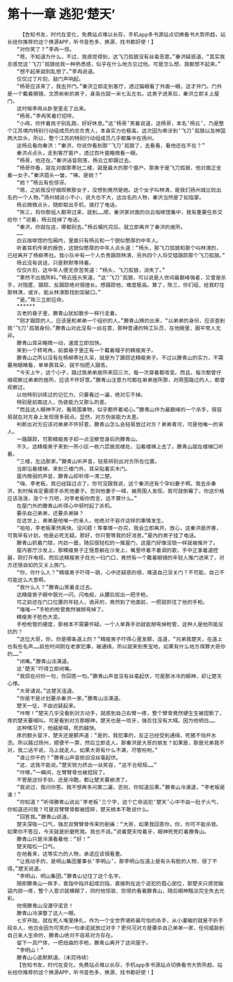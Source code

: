 # 第十一章 逃犯‘楚天’
        【告知书友，时代在变化，免费站点难以长存，手机app多书源站点切换看书大势所趋，站长给你推荐的这个换源APP，听书音色多、换源、找书都好使！】
       “对你笑了？”李冉一惊。
       “嗯，不知道为什么，不过，我感觉得到，这飞刀孤狼没有丝毫恶意。”秦洪疑惑道，“其实我总感觉这‘飞刀’孤狼给我一种熟悉感，似乎在什么地方见过他。可是怎么想，我都想不起来。”
       “想不起来就别乱想了。”李冉说道。
       仅仅过了片刻，敲门声响起。
       “杨哥应该来了，我去开门。”秦洪立即走到客厅，透过猫眼看了外面一眼，这才开门。门外是一个戴着眼镜，文质彬彬的男子，身高也就一米七五左右。这男子进来后，秦洪立即关上屋门。
       这时候李冉从卧室里走了出来。
       “杨哥。”李冉笑着打招呼。
       “小冉，你怀着孩子别乱跑，好好休息。”这‘杨哥’笑着说道，这杨哥，本名‘杨云’，乃是整个江苏境内特别行动组成员的总负责人，本身实力也极高，这次因为牵涉到‘飞刀’孤狼以及神国两大巨头，所以，整个江苏的特别行动组成员几乎都集中在扬州。
       这杨云看向秦洪：“秦洪，你说你看到那‘飞刀’孤狼了，去看看，看他还在不在？”
       秦洪点点头，走到客厅窗户，透过百叶窗略微看一眼。
       “杨哥，他还在。”秦洪话音刚落，杨云立即跟过去。
       “杨哥你看，就在对面那茶社二楼，就是最大的那个窗户。那男子是飞刀孤狼，他对面正坐着一女子。”秦洪眉头一皱，“咦，是她？”
       “她？”杨云有些惊讶。
       “嗯，之前我没仔细观察那女子，没想到竟然是她。这个女子叫林清，是我们扬州城比较出名的一个人物。”扬州城说小不小，说大也不大，这出名的人物，秦洪当然是了如指掌。
       杨云微微点头，随即取出手机，拨打了电话。
       “陈三，将你那组人都带过来，就到……嗯，秦洪家对面的白云咖啡馆集中，我有重要任务交给你！”说着，杨云挂掉了电话。
       “秦洪，你就在这，哪都别去。”杨云嘱托完后，就立即离开了秦洪的居所。
       ……
       白云咖啡馆的包厢内，里面只有杨云和一个貌似憨厚的中年人。
       听着耳机传来的报告，这貌似憨厚的中年人点头道：“杨头，那飞刀孤狼和那个叫林清的，已经离开了杨柳茶社。我小队中有一个人负责跟踪林清，另外四个人将交错跟踪那个飞刀孤狼。”
       杨云没有说话，只是默默等待着。
       仅仅片刻，这中年人便无奈苦笑道：“杨头，飞刀孤狼，消失了。”
       “果然不出我所料。”杨云摇头笑道，“这‘飞刀’孤狼，可以说是人世间最巅峰强者，又曾是杀手，对隐匿、跟踪、反跟踪绝对很擅长。想跟踪他，难度极高。算了，陈三，你们组，给我盯住那林清，或许，能从林清那找到突破口。”
       “是。”陈三立即应命。
       ******
       古老的巷子里，滕青山犹如散步一样行走着。
       “刚才跟踪的人，应该是和弟弟一个组织的人。”滕青山猜的出来，“以弟弟的身份，应该查到我‘飞刀’孤狼身份。”滕青山对此没有一丝在意，那种普通的特工队员，在他眼里，跟平常人无异。
       滕青山耳朵略微一动，速度立即加快。
       来到一个转弯角，前面巷子里正有一个戴着帽子的精瘦男子。
       滕青山之所以没有在杨柳茶社久呆，就是为了跟踪这精瘦男子。不过以滕青山的实力，不需要用眼睛看，单单靠耳朵，就不怕把人跟丢。
       “今天上午，这个小子，路过我弟弟居所来回三次，每一次穿着都改变。而且，每次都曾仔细观察过弟弟的居所，应该不怀好意。”滕青山注意力可都在弟弟居所那，对周围路过的人，都曾观察过。
       以他特别训练过的记忆力，只要看过一遍，绝对忘不掉。
       特别是前面这人，伪装能力又那么的差。
       “而且这人眼神不对，看周围事物，似乎都怀着戒心。”滕青山作为最巅峰的一个杀手，很容易就在对方身上发现很多弱点。显然，对方伪装能力太差。
       判断出对方应该对弟弟不怀好意，滕青山怎么会轻易放过对方？弟弟青河，可是他唯一的亲人。
       一路跟踪，可那精瘦男子却一点没察觉身后的滕青山。
       不久，这精瘦男子来到一所小区一栋六层居民楼处，沿着楼梯上去了。滕青山就在楼梯口听着。
       “三楼，左边那家。”滕青山听声音，轻易辨别出对方所在位置。
       当即沿着楼梯，来到三楼门外，耳朵贴着实木门。
       屋内微弱的声音，滕青山却听得一清二楚。
       “嗨，李老板，我已经踩过点了。你可没跟我说，这个秦洪还有个孕妇妻子啊。我去杀秦洪，到时候肯定要顺手杀死他妻子。否则他妻子一喊，被周围人发现。我可就倒霉了。你这价格应该涨涨，涨个十万吧，对李老板你而言，这不算什么。”
       在屋门外的滕青山听得心中顿时起了杀机。
       要杀自己弟弟，还要杀弟妹？
       在这世上，弟弟是他唯一的亲人，他绝对不容许这样的事情发生。
       “哈哈，李老板果然爽快。没问题！等事情一办完，我会立即离开。放心，这秦洪是厉害，可我早有计划，他是必死无疑。那好，你只管等我的好消息。”屋内的男子挂了电话。
       滕青山抓着门锁，内劲一震，随后很轻松的一推屋门，这屋门好像没锁一样就被推开了。
       屋内客厅沙发上，那精瘦男子正惬意躺在沙发上，嘴里哼着不着调的歌，手中正拿着遥控器，刚打开电视。而后这精瘦男子目光一扫门口，竟然有一个戴着眼镜的年轻人推门进来了，对方还很自如的又关上房门。
       “你，你什么人？”精瘦男子吓得一跳，心中还疑惑的很，难道自己没关门？不可能，自己不可能这么大意啊。
       “我什么人？”滕青山笑着走过去。
       这精瘦男子眼中狠光一闪，闪电般，从腰后拔出一把手枪。
       可之前还在门口位置的年轻人，诡异的，竟然到了他面前，一把就抓住了他的手枪。
       “嗤嗤~~”手枪的枪管竟然被掰弯掉了。
       精瘦男子脸色大变。
       手枪枪管的硬度，那根本不需要怀疑。一个人单靠手劲就能掰弯掉枪管，这种人是他所能反抗的？
       “这位大哥，你，你是哪条道上的？”精瘦男子吓得心里发颤，连道，“兄弟我楚天，在道上也有些名声……前些时间刚在老家犯事，被通缉，所以就来到贵宝地，如果有什么地方得罪大哥你的……”
       “闭嘴。”滕青山淡漠道。
       这‘楚天’吓得立即闭嘴。
       “我现在问你一句，你回答一句。”滕青山声音没有丝毫起伏，可是那冰冷的眼神，却让楚天心悸。
       “大哥请说。”这楚天连道。
       “你是不是计划要杀秦洪一家。”滕青山淡漠道。
       楚天一怔，不由迟疑起来。
       “咔嚓！”楚天几乎没看到对方动手，就感到自己右臂一疼，整个臂骨竟然硬生生被捏断了，疼的楚天要喊叫。可是看到对方那眼神，楚天也是一咬牙，强忍住没有大喊。因为他明白……
       这种情况下，他越是喊，死的越快。
       疼的额头冒汗，楚天还是颤声道：“是的，我犯事的，反正已经受到通缉，死猪不怕开水烫。所以路过扬州，顺便干一票，然后立即走人。那秦洪是大哥的朋友？如果是，那是兄弟我不对，我二话不说，马上就走人。如果大哥有什么不满，尽管吩咐。”
       “谁让你干的？”滕青山声音依旧没丝毫起伏。
       “这，这我不能说。”楚天努力挤出一丝笑容，“这不合规矩……”
       “咔嚓。”一瞬间，左臂臂骨也被捏段了。
       不管是这份手劲，还是冷酷，都让楚天要崩溃了。
       “我说过，我问你答。我不想再多问第二遍，否则，你知道后果。”滕青山冷漠道，“李老板是谁！”
       “你知道？”听得滕青山说出‘李老板’三个字，这个亡命逃犯‘楚天’心中不由一肚子火气，你知道还问我？可是双臂臂骨都被捏碎，楚天根本不敢说什么。
       “回答我。”滕青山说道。
       楚天深吸一口气，强忍双臂臂骨传来的剧痛：“大哥，如果我回答你，你，你可不能杀我。如果你不答应，今天就是折磨死我。我也不说。”说着楚天咬着牙，眼神死死盯着滕青山。
       滕青山只是冷漠看着他：“好！”
       楚天暗松一口气。
       在他看来，这等实力的人物，承诺应该很看重。
       “让我动手的，是明山集团董事长‘李明山’，那李明山在道上是有头有脸的人物，很了不得。”楚天说道。
       “李明山，明山集团。”滕青山记住了这个名字。
       随即滕青山一挥手，食指中指并起成剑指，直接刺在这个逃犯的眉心部位，那楚天只感觉脑袋内部一疼，整个人意识就模糊了，同时他惊骇、怨恨的看着滕青山，随后眼神黯淡完全失去光彩。
       他恨滕青山没遵守诺言！
       滕青山冷漠瞥了这人一眼。
       七岁开始，就在死人堆里挣扎，作为一个全世界堪称最可怕的杀手，从小灌输的就是不折手段杀人，他岂会因为可笑的一句承诺就放过对手？更何况对方是要杀自己弟弟一家，任何威胁到自己亲人生命的，滕青山绝对不容易对方存在。
       留下一具尸体，一把扭曲的手枪，滕青山离开了这间屋子。
       “李明山！”
       滕青山心底默默道。（未完待续）
       【告知书友，时代在变化，免费站点难以长存，手机app多书源站点切换看书大势所趋，站长给你推荐的这个换源APP，听书音色多、换源、找书都好使！】